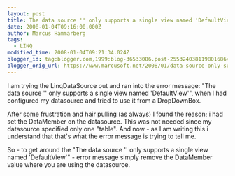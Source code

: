 ```yaml
---
layout: post
title: The data source '' only supports a single view named 'DefaultView'
date: 2008-01-04T09:16:00.000Z
author: Marcus Hammarberg
tags:
  - LINQ
modified_time: 2008-01-04T09:21:34.024Z
blogger_id: tag:blogger.com,1999:blog-36533086.post-2553240381198016864
blogger_orig_url: https://www.marcusoft.net/2008/01/data-source-only-supports-single-view.html
---
```


I am trying the LinqDataSource out and ran into the error message:
"The data source '' only supports a single view named 'DefaultView'",
when I had configured my datasource and tried to use it from a
DropDownBox.

After some frustration and hair pulling (as always) I found the reason;
i had set the DataMember on the datasource. This was not needed since my
datasource specified only one "table". And now - as I am writing this i
understand that that's what the error message is trying to tell me.

So - to get around the "The data source '' only supports a single view
named 'DefaultView'" - error message simply remove the DataMember value
where you are using the datasource.
